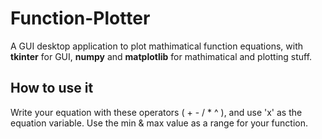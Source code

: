 # Function-Plotter
A GUI desktop application to plot mathimatical function equations, with **tkinter** for GUI, **numpy** and **matplotlib** for mathimatical and plotting stuff.

## How to use it
Write your equation with these operators ( + - / * ^ ), and use 'x' as the equation variable.
Use the min & max value as a range for your function.

